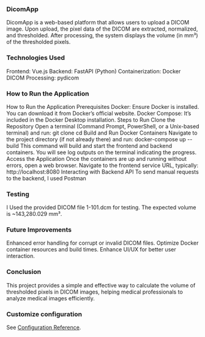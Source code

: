 ### DicomApp
DicomApp is a web-based platform that allows users to upload a DICOM image. Upon upload, the pixel data of the DICOM are extracted, normalized, and thresholded. After processing, the system displays the volume (in mm³) of the thresholded pixels.

### Technologies Used
Frontend: Vue.js
Backend: FastAPI (Python)
Containerization: Docker
DICOM Processing: pydicom
### How to Run the Application
How to Run the Application
Prerequisites
Docker: Ensure Docker is installed. You can download it from Docker’s official website.
Docker Compose: It’s included in the Docker Desktop installation.
Steps to Run
Clone the Repository
Open a terminal (Command Prompt, PowerShell, or a Unix-based terminal) and run:
git clone <repository-url>
cd <repository-dir>
Build and Run Docker Containers
Navigate to the project directory (if not already there) and run:
docker-compose up --build
This command will build and start the frontend and backend containers. You will see log outputs on the terminal indicating the progress.
Access the Application
Once the containers are up and running without errors, open a web browser.
Navigate to the frontend service URL, typically:
http://localhost:8080
Interacting with Backend API
To send manual requests to the backend, I used  Postman 

### Testing
I Used the provided DICOM file 1-101.dcm for testing.
The expected volume is ~143,280.029 mm³.
### Future Improvements
Enhanced error handling for corrupt or invalid DICOM files.
Optimize Docker container resources and build times.
Enhance UI/UX for better user interaction.
### Conclusion
This project provides a simple and effective way to calculate the volume of thresholded pixels in DICOM images, helping medical professionals to analyze medical images efficiently.

### Customize configuration
See [Configuration Reference](https://cli.vuejs.org/config/).
